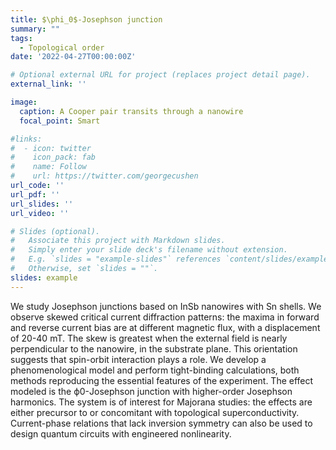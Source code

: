```yaml
---
title: $\phi_0$-Josephson junction
summary: ""
tags:
  - Topological order
date: '2022-04-27T00:00:00Z'

# Optional external URL for project (replaces project detail page).
external_link: ''

image:
  caption: A Cooper pair transits through a nanowire
  focal_point: Smart

#links:
#  - icon: twitter
#    icon_pack: fab
#    name: Follow
#    url: https://twitter.com/georgecushen
url_code: ''
url_pdf: ''
url_slides: ''
url_video: ''

# Slides (optional).
#   Associate this project with Markdown slides.
#   Simply enter your slide deck's filename without extension.
#   E.g. `slides = "example-slides"` references `content/slides/example-slides.md`.
#   Otherwise, set `slides = ""`.
slides: example
---
```

We study Josephson junctions based on InSb nanowires with Sn shells. We observe skewed critical current diffraction patterns: the maxima in forward and reverse current bias are at different magnetic flux, with a displacement of 20-40 mT. The skew is greatest when the external field is nearly perpendicular to the nanowire, in the substrate plane. This orientation suggests that spin-orbit interaction plays a role. We develop a phenomenological model and perform tight-binding calculations, both methods reproducing the essential features of the experiment. The effect modeled is the ϕ0-Josephson junction with higher-order Josephson harmonics. The system is of interest for Majorana studies: the effects are either precursor to or concomitant with topological superconductivity. Current-phase relations that lack inversion symmetry can also be used to design quantum circuits with engineered nonlinearity.
